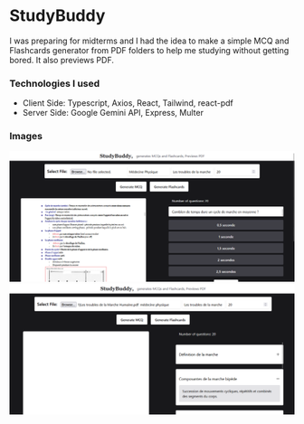 # StudyBuddy

I was preparing for midterms and I had the idea to make a simple MCQ and Flashcards generator from PDF folders to help me studying without getting bored. It also previews PDF. 

### Technologies I used
- Client Side: Typescript, Axios, React, Tailwind, react-pdf
- Server Side: Google Gemini API, Express, Multer

### Images
![mcq](https://github.com/oebelus/pdf-to-mcq/blob/e2dfda21b673503fa8e2673088eec5db05947f93/mcq.png)
![flashcard](https://github.com/oebelus/pdf-to-mcq/blob/e2dfda21b673503fa8e2673088eec5db05947f93/flashcard.png)
